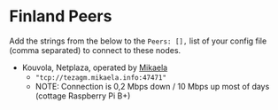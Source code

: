 # Finland Peers

Add the strings from the below to the `Peers: [],` list of your config file (comma separated) to connect to these nodes.

* Kouvola, Netplaza, operated by [Mikaela](https://mikaela.info/)  
    * `"tcp://tezagm.mikaela.info:47471"`
    * NOTE: Connection is 0,2 Mbps down / 10 Mbps up most of days (cottage
	  Raspberry Pi B+)
